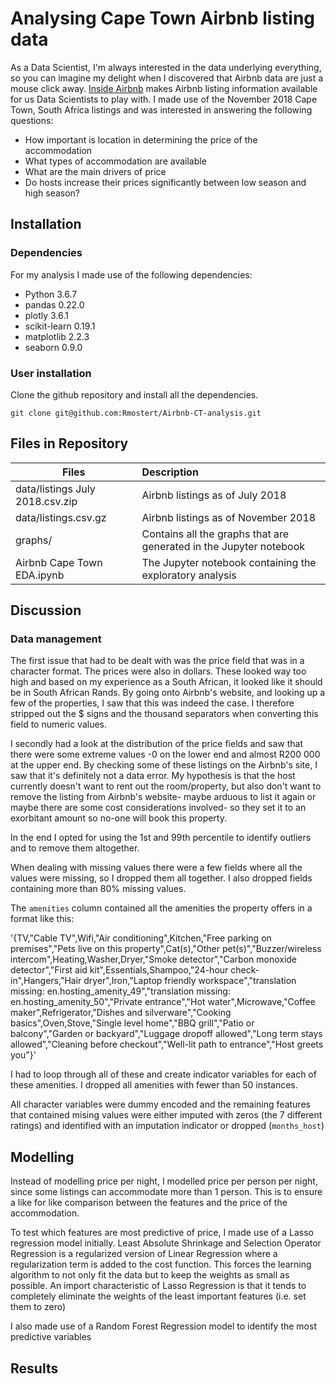 # Analysing Cape Town Airbnb listing data

As a Data Scientist, I'm always interested in the data underlying everything, so you can imagine my delight when I discovered that Airbnb data are just a mouse click away. [Inside Airbnb](http://insideairbnb.com/get-the-data.html) makes Airbnb listing information available for us Data Scientists to play with.
I made use of the November 2018 Cape Town, South Africa listings and was interested in answering the following questions:

* How important is location in determining the price of the accommodation
* What types of accommodation are available
* What are the main drivers of price
* Do hosts increase their prices significantly between low season and high season?


## Installation
### Dependencies

For my analysis I made use of the following dependencies:
* Python 3.6.7
* pandas 0.22.0
* plotly 3.6.1
* scikit-learn 0.19.1
* matplotlib 2.2.3 
* seaborn 0.9.0


### User installation
Clone the github repository and install all the dependencies.

```
git clone git@github.com:Rmostert/Airbnb-CT-analysis.git
```

## Files in Repository

| Files                                | Description                                                        |
| ------------------------------------ |:-------------------------------------------------------------------|
| data/listings July 2018.csv.zip      | Airbnb listings as of July 2018                                    |
| data/listings.csv.gz                 | Airbnb listings as of November 2018                                |
| graphs/                              | Contains all the graphs that are generated in the Jupyter notebook |
| Airbnb Cape Town EDA.ipynb           | The Jupyter notebook containing the exploratory analysis           |

## Discussion
### Data management

The first issue that had to be dealt with was the price field that was in a character format. The prices were also in dollars. These looked way too high and based on my experience as a South African, it looked like it should be in South African Rands. By going onto Airbnb's website, and looking up a few of the properties, I saw that this was indeed the case. I therefore stripped out the $ signs and the thousand separators when converting this field to numeric values.

I secondly had a look at the distribution of the price fields and saw that there were some extreme values -0 on the lower end and almost R200 000 at the upper end. By checking some of these listings on the Airbnb's site, I saw that it's definitely not a data error. My hypothesis is that the host currently doesn't want to rent out the room/property, but also don't want to remove the listing from Airbnb's website- maybe arduous to list it again or maybe there are some cost considerations involved- so they set it to an exorbitant amount so no-one will book this property. 

In the end I opted for using the 1st and 99th percentile to identify outliers and to remove them altogether.

When dealing with missing values there were a few fields where all the values were missing, so I dropped them all together. I also dropped fields containing more than 80% missing values.

The `amenities` column contained all the amenities the property offers in a  format like this:

'{TV,"Cable TV",Wifi,"Air conditioning",Kitchen,"Free parking on premises","Pets live on this property",Cat(s),"Other pet(s)","Buzzer/wireless intercom",Heating,Washer,Dryer,"Smoke detector","Carbon monoxide detector","First aid kit",Essentials,Shampoo,"24-hour check-in",Hangers,"Hair dryer",Iron,"Laptop friendly workspace","translation missing: en.hosting_amenity_49","translation missing: en.hosting_amenity_50","Private entrance","Hot water",Microwave,"Coffee maker",Refrigerator,"Dishes and silverware","Cooking basics",Oven,Stove,"Single level home","BBQ grill","Patio or balcony","Garden or backyard","Luggage dropoff allowed","Long term stays allowed","Cleaning before checkout","Well-lit path to entrance","Host greets you"}'

I had to loop through all of these and create indicator variables for each of these amenities. I dropped all amenities with fewer than 50 instances.

All character variables were dummy encoded and the remaining features that contained mising values were either imputed with zeros (the 7 different ratings) and identified with an imputation indicator or dropped (`months_host`)

## Modelling

Instead of modelling price per night, I modelled price per person per night, since some listings can accommodate more than 1 person. This is to ensure a like for like comparison between the features and the price of the accommodation.

To test which features are most predictive of price, I made use of a Lasso regression model initially. Least Absolute Shrinkage and Selection Operator Regression is a regularized version of Linear Regression where a regularization term is added to the cost function. This forces the learning algorithm to not only fit the data but to keep the weights as small as possible. 
An import characteristic of Lasso Regression is that it tends to completely eliminate the weights of the least important features (i.e. set them to zero)

I also made use of a Random Forest Regression model to identify the most predictive variables


## Results

















